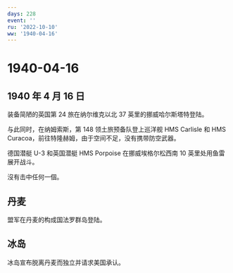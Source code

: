 ```yaml
---
days: 228
event: ''
ru: '2022-10-10'
ww: '1940-04-16'
---
```


# 1940-04-16

## 1940 年 4 月 16 日

装备简陋的英国第 24 旅在纳尔维克以北 37 英里的挪威哈尔斯塔特登陆。

与此同时，在纳姆索斯，第 148 领土旅预备队登上巡洋舰 HMS Carlisle 和 HMS
Curacoa，前往特隆赫姆，由于空间不足，没有携带防空武器。

德国潜艇 U-3 和英国潜艇 HMS Porpoise 在挪威埃格尔松西南 10
英里处用鱼雷展开战斗。

沒有击中任何一個。

## 丹麦

盟军在丹麦的构成国法罗群岛登陆。

## 冰岛

冰岛宣布脱离丹麦而独立并请求美国承认。